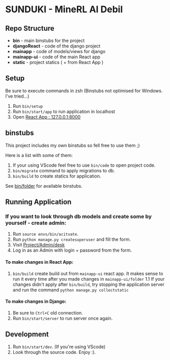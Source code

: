 # SUNDUKI - MineRL AI Debil

## Repo Structure

- **bin** - main binstubs for the project
- **djangoReact** - code of the django project
- **mainapp** - code of models/views for django
- **mainapp-ui** - code of the main React app
- **static** - project statics ( + from React App ) 

## Setup

Be sure to execute commands in zsh (Binstubs not optimised for Windows. I've tried...)

1. Run `bin/setup`
2. Run `bin/start/app` to run application in localhost
3. Open [React App : 127.0.0.1:8000](http://127.0.0.1:8000/)

## binstubs

This project includes my own binstubs so fell free to use them ;)

Here is a list with some of them:

1. If your using VScode feel free to use `bin/code` to open project code.
2. `bin/migrate` command to apply migrations to db.
3. `bin/build` to create statics for application.

See [bin/folder](bin) for available binstubs.

## Running Application

### If you want to look through db models and create some by yourself - create admin:

1. Run `source envs/bin/acitvate`.
2. Run `python manage.py createsuperuser` and fill the form.
3. Visit [Project/Admin/desk](http://127.0.0.1:8000/admin)
4. Log in as an Admin with login + password from the form.

#### To make changes in React App:

1. `bin/build` create build out from `mainapp-ui` react app. It makes sense to run it every time after you made changes in `mainapp-ui/folder`
   1.1 If your changes didn't apply after `bin/build`, try stopping the application server and run the command `python manage.py collectstatic`

#### To make changes in Django:

1. Be sure to `Ctrl+C` old connection.
2. Run `bin/start/server` to run server once again.

## Development

1. Run `bin/start/dev`. (If you're using VScode)
2. Look through the source code. Enjoy :).